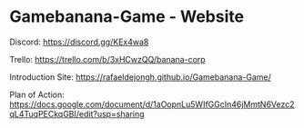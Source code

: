 # Gamebanana-Game - Website

Discord: https://discord.gg/KEx4wa8

Trello: https://trello.com/b/3xHCwzQQ/banana-corp

Introduction Site: https://rafaeldejongh.github.io/Gamebanana-Game/

Plan of Action: https://docs.google.com/document/d/1aOopnLu5WIfGGcIn46jMmtN6Vezc2qL4TuqPECkqGBI/edit?usp=sharing
